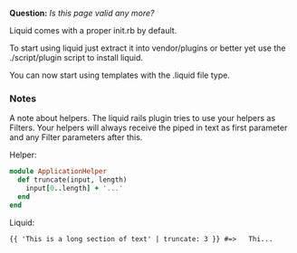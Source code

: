 **Question:** _Is this page valid any more?_

Liquid comes with a proper init.rb by default.

To start using liquid just extract it into vendor/plugins or better yet use the ./script/plugin script to install liquid.

You can now start using templates with the .liquid file type.

### Notes

A note about helpers. The liquid rails plugin tries to use your helpers as Filters. Your helpers will always receive the piped in text as first parameter and any Filter parameters after this.

Helper:

```ruby
module ApplicationHelper
  def truncate(input, length)
    input[0..length] + '...' 
  end
end
```

Liquid:

```liquid
{{ 'This is a long section of text' | truncate: 3 }} #=>   Thi... 
```
